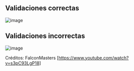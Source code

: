 ## Validaciones correctas
![image](https://github.com/user-attachments/assets/6c710252-5c60-4a28-b3f0-65f4092c2933)

## Validaciones incorrectas
![image](https://github.com/user-attachments/assets/d9cf8289-ef76-4da3-b2ea-26d3f9feab50)

Créditos: FalconMasters [https://www.youtube.com/watch?v=s3pC93LgP18]

